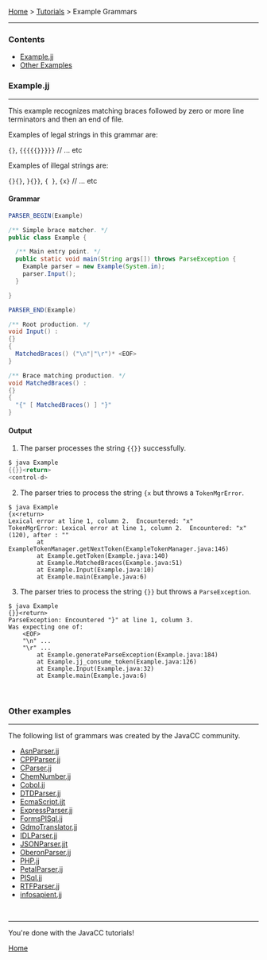 [Home](../index.md) > [Tutorials](index.md) > Example Grammars

---

### <a name="toc"></a>Contents

- [Example.jj](#example)
- [Other Examples](#other)

### <a name="example"></a>Example.jj

---

This example recognizes matching braces followed by zero or more line terminators and then an end of file.

Examples of legal strings in this grammar are:

`{}`, `{{{{{}}}}}` // ... etc

Examples of illegal strings are:

`{}{}`, `}{}}`, `{ }`, `{x}` // ... etc

#### Grammar
```java
PARSER_BEGIN(Example)

/** Simple brace matcher. */
public class Example {

  /** Main entry point. */
  public static void main(String args[]) throws ParseException {
    Example parser = new Example(System.in);
    parser.Input();
  }

}

PARSER_END(Example)

/** Root production. */
void Input() :
{}
{
  MatchedBraces() ("\n"|"\r")* <EOF>
}

/** Brace matching production. */
void MatchedBraces() :
{}
{
  "{" [ MatchedBraces() ] "}"
}
```

#### Output

1. The parser processes the string `{{}}` successfully.

```java
$ java Example
{{}}<return>
<control-d>
```

2. The parser tries to process the string `{x` but throws a `TokenMgrError`.

```
$ java Example
{x<return>
Lexical error at line 1, column 2.  Encountered: "x"
TokenMgrError: Lexical error at line 1, column 2.  Encountered: "x" (120), after : ""
        at ExampleTokenManager.getNextToken(ExampleTokenManager.java:146)
        at Example.getToken(Example.java:140)
        at Example.MatchedBraces(Example.java:51)
        at Example.Input(Example.java:10)
        at Example.main(Example.java:6)
```

3. The parser tries to process the string `{}}` but throws a `ParseException`.

```
$ java Example
{}}<return>
ParseException: Encountered "}" at line 1, column 3.
Was expecting one of:
    <EOF>
    "\n" ...
    "\r" ...
        at Example.generateParseException(Example.java:184)
        at Example.jj_consume_token(Example.java:126)
        at Example.Input(Example.java:32)
        at Example.main(Example.java:6)
```

<br>

### <a name="other"></a>Other examples

---

The following list of grammars was created by the JavaCC community.

* [AsnParser.jj](../grammars/AsnParser.jj)
* [CPPParser.jj](../grammars/CPPParser.jj)
* [CParser.jj](../grammars/CParser.jj)
* [ChemNumber.jj](../grammars/ChemNumber.jj)
* [Cobol.jj](../grammars/Cobol.jj)
* [DTDParser.jj](../grammars/DTDParser.jj)
* [EcmaScript.jjt](../grammars/EcmaScript.jjt)
* [ExpressParser.jj](../grammars/ExpressParser.jj)
* [FormsPlSql.jj](../grammars/FormsPlSql.jj)
* [GdmoTranslator.jj](../grammars/GdmoTranslator.jj)
* [IDLParser.jj](../grammars/IDLParser.jj)
* [JSONParser.jjt](../grammars/JSONParser.jjt)
* [OberonParser.jj](../grammars/OberonParser.jj)
* [PHP.jj](../grammars/PHP.jj)
* [PetalParser.jj](../grammars/PetalParser.jj)
* [PlSql.jj](../grammars/PlSql.jj)
* [RTFParser.jj](../grammars/RTFParser.jj)
* [infosapient.jj](../grammars/infosapient.jj)

<br>

---

You're done with the JavaCC tutorials!

[Home](../index.md)

<br>
